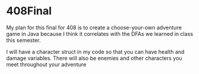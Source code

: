 # 408Final

My plan for this final for 408 is to create a choose-your-own adventure game in Java because I think it correlates with the DFAs we learned in class this semester.

I will have a character struct in my code so that you can have health and damage variables. There will also be enemies and other characters you meet throughout your adventure
